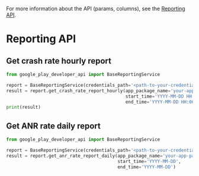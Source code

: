For more information about the API (params, columns), see
the [Reporting API](https://google.com).

# Reporting API

## Get crash rate hourly report

```python
from google_play_developer_api import BaseReportingService

report = BaseReportingService(credentials_path='<path-to-your-credentials>')
result = report.get_crash_rate_report_hourly(app_package_name='your-app-package',
                                             start_time='YYYY-MM-DD HH:00',
                                             end_time='YYYY-MM-DD HH:00')
print(result)
```

## Get ANR rate daily report

```python
from google_play_developer_api import BaseReportingService

report = BaseReportingService(credentials_path='<path-to-your-credentials>')
result = report.get_anr_rate_report_daily(app_package_name='your-app-package',
                                          start_time='YYYY-MM-DD',
                                          end_time='YYYY-MM-DD')
```
